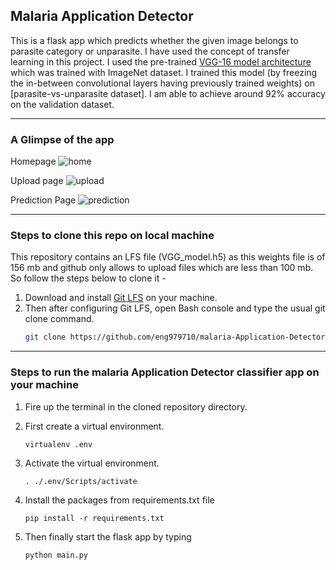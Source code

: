 ## Malaria Application Detector 

This is a flask app which predicts whether the given image belongs to parasite category or unparasite. I have used the concept of transfer learning in this project. I used the pre-trained [VGG-16 model architecture](https://neurohive.io/en/popular-networks/vgg16/) which was trained with ImageNet dataset. I trained this model (by freezing the in-between convolutional layers having previously trained weights) on [parasite-vs-unparasite dataset]. I am able to achieve around 92% accuracy on the validation dataset.

---
### A Glimpse of the app 
Homepage
![home](https://github.com/eng979710/malaria-Application-Detector-Flask-web-app/blob/master/screenshots/home.jpg?raw=true)
<br>

Upload page
![upload](https://github.com/eng979710/malaria-Application-Detector-Flask-web-app/blob/master/screenshots/upload.jpg?raw=true)
<br>

Prediction Page
![prediction](https://github.com/eng979710/malaria-Application-Detectoe-Flask-web-app/blob/master/screenshots/prediction.jpg?raw=true)

---
### Steps to clone this repo on local machine 
This repository contains an LFS file (VGG_model.h5) as this weights file is of 156 mb and github only allows to upload files which are less than 100 mb. So follow the steps below to clone it - 
1. Download and install [Git LFS](https://git-lfs.github.com/) on your machine.
2. Then after configuring Git LFS, open Bash console and type the usual git clone command. 
    ``` bash
    git clone https://github.com/eng979710/malaria-Application-Detector-Flask-web-app.git
    ```
---

### Steps to run the malaria Application Detector classifier app on your machine
1. Fire up the terminal in the cloned repository directory.

2. First create a virtual environment.
    ```shell
    virtualenv .env
    ```
3. Activate the virtual environment.
    ```shell
    . ./.env/Scripts/activate
    ```
4. Install the packages from requirements.txt file
    ```shell
    pip install -r requirements.txt
    ```
5. Then finally start the flask app by typing
    ```shell
    python main.py
    ```
<br>
